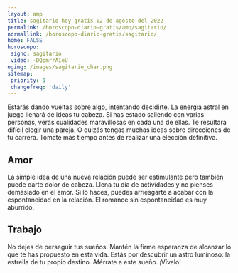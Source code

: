 ```yaml
---
layout: amp
title: sagitario hoy gratis 02 de agosto del 2022 
permalink: /horoscopo-diario-gratis/amp/sagitario/
normallink: /horoscopo-diario-gratis/sagitario/
home: FALSE
horoscopo:
 signo: sagitario
 video: -DQpmrrAIeU
ogimg: /images/sagitario_char.png
sitemap:
 priority: 1
 changefreq: 'daily'
---
```



Estarás dando vueltas sobre algo, intentando decidirte. La energía astral en juego llenará de ideas tu cabeza. Si has estado saliendo con varias personas, verás cualidades maravillosas en cada una de ellas. Te resultará difícil elegir una pareja. O quizás tengas muchas ideas sobre direcciones de tu carrera. Tómate más tiempo antes de realizar una elección definitiva.

## Amor

La simple idea de una nueva relación puede ser estimulante pero también puede darte dolor de cabeza. Llena tu día de actividades y no pienses demasiado en el amor. Si lo haces, puedes arriesgarte a acabar con la espontaneidad en la relación. El romance sin espontaneidad es muy aburrido.

## Trabajo

No dejes de perseguir tus sueños. Mantén la firme esperanza de alcanzar lo que te has propuesto en esta vida. Estás por descubrir un astro luminoso: la estrella de tu propio destino. Aférrate a este sueño. ¡Vívelo!